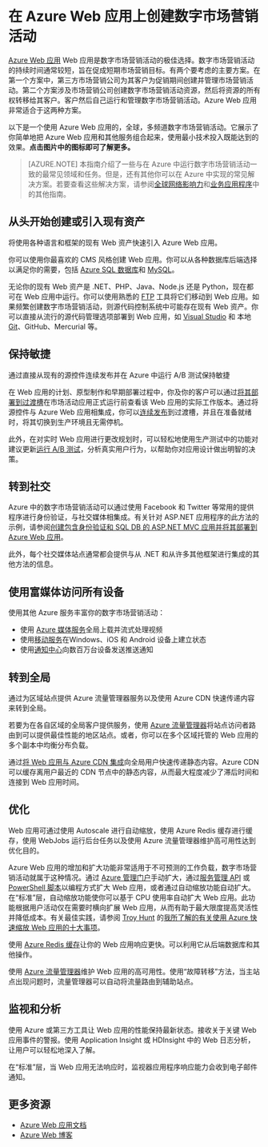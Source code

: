 <properties 
	pageTitle="在 Azure Web 应用上创建数字市场营销活动" 
	description="本指南提供如何使用 Azure Web 应用创建数字市场营销活动的技术概述。这包括部署、社交媒体集成、缩放策略和监视。" 
	editor="jimbe" 
	manager="wpickett" 
	authors="cephalin" 
	services="app-service\web" 
	documentationCenter=""/>

<tags
	ms.service="app-service-web"
	ms.date="02/26/2016" 
	wacn.date="04/26/2016"/>

# 在 Azure Web 应用上创建数字市场营销活动
[Azure Web 应用](/documentation/services/web-sites/) Web 应用是数字市场营销活动的极佳选择。数字市场营销活动的持续时间通常较短，旨在促成短期市场营销目标。有两个要考虑的主要方案。在第一个方案中，第三方市场营销公司为其客户为促销期间创建并管理市场营销活动。第二个方案涉及市场营销公司创建数字市场营销活动资源，然后将资源的所有权转移给其客户。客户然后自己运行和管理数字市场营销活动。Azure Web 应用非常适合于这两种方案。

以下是一个使用 Azure Web 应用的，全球，多频道数字市场营销活动。它展示了你简单地把 Azure Web 应用和其他服务组合起来，使用最小技术投入既能达到的效果。**点击图片中的图标即可了解更多。**

<object type="image/svg+xml" data="./media/web-sites-digital-marketing-application-solution-overview/digital-marketing-notitle.svg" width="100%" height="100%"></object>

> [AZURE.NOTE]
> 本指南介绍了一些与在 Azure 中运行数字市场营销活动一致的最常见领域和任务。但是，还有其他你可以在 Azure 中实现的常见解决方案。若要查看这些解决方案，请参阅[全球网络影响力](/documentation/articles/web-sites-global-web-presence-solution-overview)和[业务应用程序](/documentation/articles/web-sites-business-application-solution-overview)中的其他指南。

## 从头开始创建或引入现有资产

将使用各种语言和框架的现有 Web 资产快速引入 Azure Web 应用。

你可以使用你最喜欢的 CMS 风格创建 Web 应用。你可以从各种数据库后端选择以满足你的需要，包括 [Azure SQL 数据库]和 [MySQL]。

无论你的现有 Web 资产是 .NET、PHP、Java、Node.js 还是 Python，现在都可在 Web 应用中运行。你可以使用熟悉的 [FTP] 工具将它们移动到 Web 应用。如果频繁创建数字市场营销活动，则源代码控制系统中可能存在现有 Web 资产。你可以直接从流行的源代码管理选项部署到 Web 应用，如 [Visual Studio] 和 本地 [Git]、GitHub、Mercurial 等。

## 保持敏捷

通过直接从现有的源控件连续发布并在 Azure 中运行 A/B 测试保持敏捷

在 Web 应用的计划、原型制作和早期部署过程中，你及你的客户可以通过[将其部署到过渡槽]在市场活动应用正式运行前查看该 Web 应用的实际工作版本。通过将源控件与 Azure Web 应用相集成，你可以[连续发布]到过渡槽，并且在准备就绪时，将其切换到生产环境且无需停机。

此外，在对实时 Web 应用进行更改规划时，可以轻松地使用生产测试中的功能对建议更新[运行 A/B 测试]，分析真实用户行为，以帮助你对应用设计做出明智的决策。


## 转到社交

Azure 中的数字市场营销活动可以通过使用 Facebook 和 Twitter 等常用的提供程序进行身份验证，与社交媒体相集成。有关针对 ASP.NET 应用程序的此方法的示例，请参阅[创建包含身份验证和 SQL DB 的 ASP.NET MVC 应用并将其部署到 Azure Web 应用]。

此外，每个社交媒体站点通常都会提供与从 .NET 和从许多其他框架进行集成的其他方法的信息。

## 使用富媒体访问所有设备

使用其他 Azure 服务丰富你的数字市场营销活动：

-  使用 [Azure 媒体服务]全局上载并流式处理视频
-  使用[移动服务]在Windows、iOS 和 Android 设备上建立状态
-  使用[通知中心]向数百万台设备发送推送通知

## 转到全局

通过为区域站点提供 Azure 流量管理器服务以及使用 Azure CDN 快速传递内容来转到全局。

若要为在各自区域的全局客户提供服务，使用 [Azure 流量管理器]将站点访问者路由到可以提供最佳性能的地区站点。或者，你可以在多个区域托管的 Web 应用的多个副本中均衡分布负载。

通过[将 Web 应用与 Azure CDN 集成]向全局用户快速传递静态内容。Azure CDN 可以缓存离用户最近的 CDN 节点中的静态内容，从而最大程度减少了滞后时间和连接到 Web 应用时间。

## 优化

Web 应用可通过使用 Autoscale 进行自动缩放，使用 Azure Redis 缓存进行缓存，使用 WebJobs 运行后台任务以及使用 Azure 流量管理器维护高可用性达到优化目的。

Azure Web 应用的增加和扩大功能非常适用于不可预测的工作负载，数字市场营销活动就属于这种情况。通过 [Azure 管理门户](https://manage.windowsazure.cn/)手动扩大，通过[服务管理 API] 或 [PowerShell 脚本]以编程方式扩大 Web 应用，或者通过自动缩放功能自动扩大。在“标准”层，自动缩放功能使你可以基于 CPU 使用率自动扩大 Web 应用。此功能根据用户活动仅在需要时横向扩展 Web 应用，从而有助于最大限度提高灵活性并降低成本。有关最佳实践，请参阅 [Troy Hunt] 的[我所了解的有关使用 Azure 快速缩放 Web 应用的十大事项]。

使用 [Azure Redis 缓存]让你的 Web 应用响应更快。可以利用它从后端数据库和其他操作。

使用 [Azure 流量管理器]维护 Web 应用的高可用性。使用“故障转移”方法，当主站点出现问题时，流量管理器可以自动将流量路由到辅助站点。

## 监视和分析

使用 Azure 或第三方工具让 Web 应用的性能保持最新状态。接收关于关键 Web 应用事件的警报。使用 Application Insight 或 HDInsight 中的 Web 日志分析，让用户可以轻松地深入了解。

在“标准”层，当 Web 应用无法响应时，监视器应用程序响应能力会收到电子邮件通知。

## 更多资源

- [Azure Web 应用文档](/home/features/web-site/)
- [Azure Web 博客](/blog/tags/网站)

[Azure Websites]: /home/features/web-site/

[MySQL]: /documentation/articles/web-sites-php-mysql-deploy-use-git
[Azure SQL 数据库]: /documentation/articles/web-sites-dotnet-deploy-aspnet-mvc-app-membership-oauth-sql-database
[FTP]: /documentation/articles/web-sites-deploy#ftp
[Visual Studio]: /documentation/articles/web-sites-dotnet-get-started
[Git]: /documentation/articles/web-sites-publish-source-control
[将其部署到过渡槽]: /documentation/articles/web-sites-staged-publishing
[连续发布]: http://rickrainey.com/2014/01/21/continuous-deployment-github-with-azure-web-sites-and-staged-publishing/
[运行 A/B 测试]: http://blogs.msdn.com/b/tomholl/archive/2014/11/10/a-b-testing-with-azure-websites.aspx

[创建包含身份验证和 SQL DB 的 ASP.NET MVC 应用并将其部署到 Azure Web 应用]: /documentation/articles/web-sites-dotnet-deploy-aspnet-mvc-app-membership-oauth-sql-database
[Azure 媒体服务]: http://blogs.technet.com/b/cbernier/archive/2013/09/03/windows-azure-media-services-and-web-sites.aspx
[移动服务]: /documentation/articles/mobile-services-dotnet-backend-windows-store-dotnet-push-notifications-app-users
[通知中心]: /documentation/articles/mobile-services-dotnet-backend-windows-store-dotnet-push-notifications-app-users
[Azure 流量管理器]: http://www.hanselman.com/blog/CloudPowerHowToScaleAzureWebsitesGloballyWithTrafficManager.aspx
[将 Web 应用与 Azure CDN 集成]: /documentation/articles/cdn-websites-with-cdn

[Azure Management Portal]: http://manage.windowsazure.cn/
[服务管理 API]: http://msdn.microsoft.com/zh-cn/library/azure/ee460799.aspx
[PowerShell 脚本]: http://msdn.microsoft.com/zh-cn/library/azure/jj152841.aspx
[Troy Hunt]: https://twitter.com/troyhunt
[我所了解的有关使用 Azure 快速缩放 Web 应用的十大事项]: http://www.troyhunt.com/2014/09/10-things-i-learned-about-rapidly.html
[Azure Redis 缓存]: http://azure.microsoft.com/zh-cn/blog/2014/06/05/mvc-movie-app-with-azure-redis-cache-in-15-minutes/

[Azure Application Insights]: http://blogs.msdn.com/b/visualstudioalm/archive/2015/01/07/application-insights-and-azure-websites.aspx
[New Relic]: /develop/net/how-to-guides/new-relic/

  
  [gitstaging]: http://www.bradygaster.com/post/multiple-environments-with-windows-azure-web-sites
 

<!---HONumber=79-->